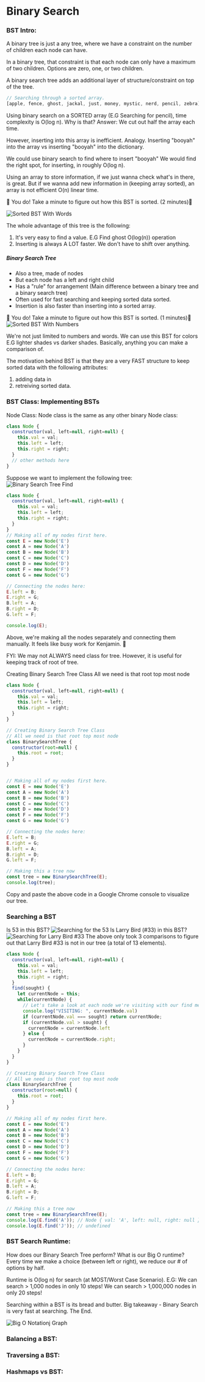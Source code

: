 # Binary Search

### BST Intro:

A binary tree is just a any tree, where we have a constraint on the number of children each node can have. 

In a binary tree, that constraint is that each node can only have a maximum of two children. Options are zero, one, or two children.

A binary search tree adds an additional layer of structure/constraint on top of the tree. 

```js
// Searching through a sorted array.
[apple, fence, ghost, jackal, just, money, mystic, nerd, pencil, zebra]
```
Using binary search on a SORTED array (E.G Searching for pencil), time complexity is O(log n). Why is that? Answer: We cut out half the array each time.

However, inserting into this array is inefficient. 
Analogy. Inserting "booyah" into the array vs inserting "booyah" into the dictionary.

We could use binary search to find where to insert "booyah"
We would find the right spot, for inserting, in roughly O(log n).

Using an array to store information, if we just wanna check what's in there, is great. But if we wanna add new information in (keeping array sorted), an array is not efficient O(n) linear time.

💪 You do! Take a minute to figure out how this BST is sorted. (2 minutes)💪

![Sorted BST With Words](/bst1.png)

The whole advantage of this tree is the following:
1. It's very easy to find a value. E.G Find ghost O(log(n)) operation
2. Inserting is always A LOT faster. We don't have to shift over anything. 

##### Binary Search Tree
- Also a tree, made of nodes
- But each node has a left and right child
- Has a "rule" for arrangement (Main difference between a binary tree and a binary search tree)
- Often used for fast searching and keeping sorted data sorted.
- Insertion is also faster than inserting into a sorted array.

💪 You do! Take a minute to figure out how this BST is sorted. (1 minutes)💪
![Sorted BST With Numbers](/bst2.png)

We're not just limited to numbers and words. We can use this BST for colors E.G lighter shades vs darker shades. Basically, anything you can make a comparison of.

The motivation behind BST is that they are a very FAST structure to keep sorted data with the following attributes: 
1. adding data in
2. retreiving sorted data.

### BST Class: Implementing BSTs

Node Class:
Node class is the same as any other binary Node class:
```js
class Node {
  constructor(val, left=null, right=null) {
    this.val = val;
    this.left = left;
    this.right = right;
  }
  // other methods here
}
```
Suppose we want to implement the following tree:
![Binary Search Tree Find](/bst3.png)
```js
class Node {
  constructor(val, left=null, right=null) {
    this.val = val;
    this.left = left;
    this.right = right;
  }
}
// Making all of my nodes first here.
const E = new Node('E')
const A = new Node('A')
const B = new Node('B')
const C = new Node('C')
const D = new Node('D')
const F = new Node('F')
const G = new Node('G')

// Connecting the nodes here:
E.left = B;
E.right = G;
B.left = A;
B.right = D;
G.left = F;

console.log(E);
```

Above, we're making all the nodes separately and connecting them manually. It feels like busy work for Kenjamin. 🤬

FYI: We may not ALWAYS need class for tree. However, it is useful for keeping track of root of tree.

Creating Binary Search Tree Class
All we need is that root top most node
```js
class Node {
  constructor(val, left=null, right=null) {
    this.val = val;
    this.left = left;
    this.right = right;
  }
}

// Creating Binary Search Tree Class
// All we need is that root top most node
class BinarySearchTree {
  constructor(root=null) {
    this.root = root;
  }
}


// Making all of my nodes first here.
const E = new Node('E')
const A = new Node('A')
const B = new Node('B')
const C = new Node('C')
const D = new Node('D')
const F = new Node('F')
const G = new Node('G')

// Connecting the nodes here:
E.left = B;
E.right = G;
B.left = A;
B.right = D;
G.left = F;

// Making this a tree now
const tree = new BinarySearchTree(E);
console.log(tree);
```
Copy and paste the above code in a Google Chrome console to visualize our tree.

### Searching a BST
Is 53 in this BST? 
![Searching for the 53](/bst4.png)
Is Larry Bird (#33) in this BST?
![Searching for Larry Bird #33](/bst5.png)
The above only took 3 comparisons to figure out that Larry Bird #33 is not in our tree (a total of 13 elements).

```js
class Node {
  constructor(val, left=null, right=null) {
    this.val = val;
    this.left = left;
    this.right = right;
  }
  find(sought) {
    let currentNode = this;
    while(currentNode) {
      // Let's take a look at each node we're visiting with our find method.
      console.log("VISITING: ", currentNode.val)
      if (currentNode.val === sought) return currentNode;
      if (currentNode.val > sought) {
        currentNode = currentNode.left
      } else {
        currentNode = currentNode.right;
      }
    }
  }
}

// Creating Binary Search Tree Class
// All we need is that root top most node
class BinarySearchTree {
  constructor(root=null) {
    this.root = root;
  }
}

// Making all of my nodes first here.
const E = new Node('E')
const A = new Node('A')
const B = new Node('B')
const C = new Node('C')
const D = new Node('D')
const F = new Node('F')
const G = new Node('G')

// Connecting the nodes here:
E.left = B;
E.right = G;
B.left = A;
B.right = D;
G.left = F;

// Making this a tree now
const tree = new BinarySearchTree(E);
console.log(E.find('A')); // Node { val: 'A', left: null, right: null }
console.log(E.find('J')); // undefined
```

### BST Search Runtime:
How does our Binary Search Tree perform? What is our Big O runtime? 
Every time we make a choice (between left or right), we reduce our # of options by half.

Runtime is O(log n) for search (at MOST/Worst Case Scenario). 
E.G: 
We can search > 1,000 nodes in only 10 steps!
We can search > 1,000,000 nodes in only 20 steps!

Searching within a BST is its bread and butter. 
Big takeaway - Binary Search is very fast at searching. The End.

![Big O Notationj Graph](./bts6.jpeg)

### Balancing a BST:

### Traversing a BST:

### Hashmaps vs BST: